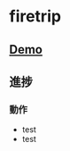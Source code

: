 # firetrip

## <a href="https://taroosg.github.io/firetrip/" target="_blank">Demo</a>

## 進捗
### 動作
- test
- test

